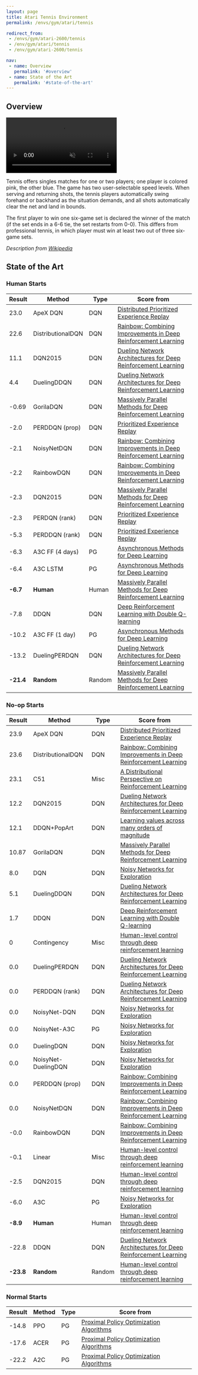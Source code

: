 ```yaml
---
layout: page
title: Atari Tennis Environment
permalink: /envs/gym/atari/tennis

redirect_from:
 - /envs/gym/atari-2600/tennis
 - /env/gym/atari/tennis
 - /env/gym/atari-2600/tennis

nav:
 - name: Overview
   permalink: '#overview'
 - name: State of the Art
   permalink: '#state-of-the-art'
---
```



## Overview

<video autoplay muted loop controls>
  <source src="{{ 'assets/_pages/envs/gym/atari/tennis.mp4' | absolute_url }}" type="video/mp4">
</video>

Tennis offers singles matches for one or two players; one player is colored pink, the other blue. The game has two user-selectable speed levels. When serving and returning shots, the tennis players automatically swing forehand or backhand as the situation demands, and all shots automatically clear the net and land in bounds.

The first player to win one six-game set is declared the winner of the match (if the set ends in a 6-6 tie, the set restarts from 0-0). This differs from professional tennis, in which player must win at least two out of three six-game sets.

*Description from [Wikipedia](https://en.wikipedia.org/wiki/Tennis_(1981_video_game))*


## State of the Art

### Human Starts

| Result | Method | Type | Score from |
|--------|--------|------|------------|
| 23.0 | ApeX DQN | DQN | [Distributed Prioritized Experience Replay](https://arxiv.org/abs/1803.00933) |
| 22.6 | DistributionalDQN | DQN | [Rainbow: Combining Improvements in Deep Reinforcement Learning](https://arxiv.org/abs/1710.02298) |
| 11.1 | DQN2015 | DQN | [Dueling Network Architectures for Deep Reinforcement Learning](https://arxiv.org/abs/1511.06581) |
| 4.4 | DuelingDDQN | DQN | [Dueling Network Architectures for Deep Reinforcement Learning](https://arxiv.org/abs/1511.06581) |
| -0.69 | GorilaDQN | DQN | [Massively Parallel Methods for Deep Reinforcement Learning](https://arxiv.org/abs/1507.04296) |
| -2.0 | PERDDQN (prop) | DQN | [Prioritized Experience Replay](https://arxiv.org/abs/1511.05952) |
| -2.1 | NoisyNetDQN | DQN | [Rainbow: Combining Improvements in Deep Reinforcement Learning](https://arxiv.org/abs/1710.02298) |
| -2.2 | RainbowDQN | DQN | [Rainbow: Combining Improvements in Deep Reinforcement Learning](https://arxiv.org/abs/1710.02298) |
| -2.3 | DQN2015 | DQN | [Massively Parallel Methods for Deep Reinforcement Learning](https://arxiv.org/abs/1507.04296) |
| -2.3 | PERDQN (rank) | DQN | [Prioritized Experience Replay](https://arxiv.org/abs/1511.05952) |
| -5.3 | PERDDQN (rank) | DQN | [Prioritized Experience Replay](https://arxiv.org/abs/1511.05952) |
| -6.3 | A3C FF (4 days) | PG | [Asynchronous Methods for Deep Learning](https://arxiv.org/abs/1602.01783) |
| -6.4 | A3C LSTM | PG | [Asynchronous Methods for Deep Learning](https://arxiv.org/abs/1602.01783) |
| **-6.7** | **Human** | Human | [Massively Parallel Methods for Deep Reinforcement Learning](https://arxiv.org/abs/1507.04296) |
| -7.8 | DDQN | DQN | [Deep Reinforcement Learning with Double Q-learning](https://arxiv.org/abs/1509.06461) |
| -10.2 | A3C FF (1 day) | PG | [Asynchronous Methods for Deep Learning](https://arxiv.org/abs/1602.01783) |
| -13.2 | DuelingPERDQN | DQN | [Dueling Network Architectures for Deep Reinforcement Learning](https://arxiv.org/abs/1511.06581) |
| **-21.4** | **Random** | Random | [Massively Parallel Methods for Deep Reinforcement Learning](https://arxiv.org/abs/1507.04296) |

### No-op Starts

| Result | Method | Type | Score from |
|--------|--------|------|------------|
| 23.9 | ApeX DQN | DQN | [Distributed Prioritized Experience Replay](https://arxiv.org/abs/1803.00933) |
| 23.6 | DistributionalDQN | DQN | [Rainbow: Combining Improvements in Deep Reinforcement Learning](https://arxiv.org/abs/1710.02298) |
| 23.1 | C51 | Misc | [A Distributional Perspective on Reinforcement Learning](https://arxiv.org/abs/1707.06887) |
| 12.2 | DQN2015 | DQN | [Dueling Network Architectures for Deep Reinforcement Learning](https://arxiv.org/abs/1511.06581) |
| 12.1 | DDQN+PopArt | DQN | [Learning values across many orders of magnitude](https://arxiv.org/abs/1602.07714) |
| 10.87 | GorilaDQN | DQN | [Massively Parallel Methods for Deep Reinforcement Learning](https://arxiv.org/abs/1507.04296) |
| 8.0 | DQN | DQN | [Noisy Networks for Exploration](https://arxiv.org/abs/1706.10295) |
| 5.1 | DuelingDDQN | DQN | [Dueling Network Architectures for Deep Reinforcement Learning](https://arxiv.org/abs/1511.06581) |
| 1.7 | DDQN | DQN | [Deep Reinforcement Learning with Double Q-learning](https://arxiv.org/abs/1509.06461) |
| 0 | Contingency | Misc | [Human-level control through deep reinforcement learning](https://storage.googleapis.com/deepmind-media/dqn/DQNNaturePaper.pdf) |
| 0.0 | DuelingPERDQN | DQN | [Dueling Network Architectures for Deep Reinforcement Learning](https://arxiv.org/abs/1511.06581) |
| 0.0 | PERDDQN (rank) | DQN | [Dueling Network Architectures for Deep Reinforcement Learning](https://arxiv.org/abs/1511.06581) |
| 0.0 | NoisyNet-DQN | DQN | [Noisy Networks for Exploration](https://arxiv.org/abs/1706.10295) |
| 0.0 | NoisyNet-A3C | PG | [Noisy Networks for Exploration](https://arxiv.org/abs/1706.10295) |
| 0.0 | DuelingDQN | DQN | [Noisy Networks for Exploration](https://arxiv.org/abs/1706.10295) |
| 0.0 | NoisyNet-DuelingDQN | DQN | [Noisy Networks for Exploration](https://arxiv.org/abs/1706.10295) |
| 0.0 | PERDDQN (prop) | DQN | [Rainbow: Combining Improvements in Deep Reinforcement Learning](https://arxiv.org/abs/1710.02298) |
| 0.0 | NoisyNetDQN | DQN | [Rainbow: Combining Improvements in Deep Reinforcement Learning](https://arxiv.org/abs/1710.02298) |
| -0.0 | RainbowDQN | DQN | [Rainbow: Combining Improvements in Deep Reinforcement Learning](https://arxiv.org/abs/1710.02298) |
| -0.1 | Linear | Misc | [Human-level control through deep reinforcement learning](https://storage.googleapis.com/deepmind-media/dqn/DQNNaturePaper.pdf) |
| -2.5 | DQN2015 | DQN | [Human-level control through deep reinforcement learning](https://storage.googleapis.com/deepmind-media/dqn/DQNNaturePaper.pdf) |
| -6.0 | A3C | PG | [Noisy Networks for Exploration](https://arxiv.org/abs/1706.10295) |
| **-8.9** | **Human** | Human | [Human-level control through deep reinforcement learning](https://storage.googleapis.com/deepmind-media/dqn/DQNNaturePaper.pdf) |
| -22.8 | DDQN | DQN | [Dueling Network Architectures for Deep Reinforcement Learning](https://arxiv.org/abs/1511.06581) |
| **-23.8** | **Random** | Random | [Human-level control through deep reinforcement learning](https://storage.googleapis.com/deepmind-media/dqn/DQNNaturePaper.pdf) |

### Normal Starts

| Result | Method | Type | Score from |
|--------|--------|------|------------|
| -14.8 | PPO | PG | [Proximal Policy Optimization Algorithms](https://arxiv.org/abs/1707.06347) |
| -17.6 | ACER | PG | [Proximal Policy Optimization Algorithms](https://arxiv.org/abs/1707.06347) |
| -22.2 | A2C | PG | [Proximal Policy Optimization Algorithms](https://arxiv.org/abs/1707.06347) |


